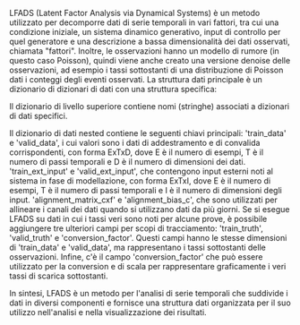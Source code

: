 LFADS (Latent Factor Analysis via Dynamical Systems) è un metodo utilizzato per decomporre dati 
di serie temporali in vari fattori, tra cui una condizione iniziale, un sistema dinamico generativo,
input di controllo per quel generatore e una descrizione a bassa dimensionalità dei dati osservati,
chiamata "fattori". Inoltre, le osservazioni hanno un modello di rumore (in questo caso Poisson), 
quindi viene anche creato una versione denoise delle osservazioni, 
ad esempio i tassi sottostanti di una distribuzione di Poisson dati i conteggi degli eventi osservati.
La struttura dati principale è un dizionario di dizionari di dati con una struttura specifica:

Il dizionario di livello superiore contiene nomi (stringhe) associati a dizionari di dati specifici.

Il dizionario di dati nested contiene le seguenti chiavi principali:
'train_data' e 'valid_data', i cui valori sono i dati di addestramento e di convalida corrispondenti, 
con forma ExTxD, dove E è il numero di esempi, T è il numero di passi temporali e 
D è il numero di dimensioni dei dati.
'train_ext_input' e 'valid_ext_input', che contengono input esterni noti al sistema in fase
di modellazione, con forma ExTxI, dove E è il numero di esempi, T è il numero di passi 
temporali e I è il numero di dimensioni degli input.
'alignment_matrix_cxf' e 'alignment_bias_c', che sono utilizzati per allineare i canali dei
dati quando si utilizzano dati da più giorni.
Se si esegue LFADS su dati in cui i tassi veri sono noti per alcune prove,
è possibile aggiungere tre ulteriori campi per scopi di tracciamento: 'train_truth', 
'valid_truth' e 'conversion_factor'. Questi campi hanno le stesse dimensioni di 'train_data'
e 'valid_data', ma rappresentano i tassi sottostanti delle osservazioni. 
Infine, c'è il campo 'conversion_factor' che può essere utilizzato per la conversion
e di scala per rappresentare graficamente i veri tassi di scarica sottostanti.

In sintesi, LFADS è un metodo per l'analisi di serie temporali che suddivide i
dati in diversi componenti e fornisce una struttura dati organizzata per il 
suo utilizzo nell'analisi e nella visualizzazione dei risultati.
